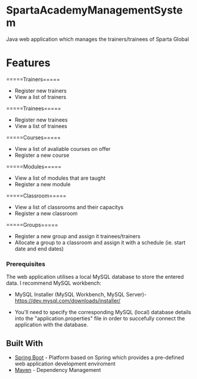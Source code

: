 # SpartaAcademyManagementSystem

Java web application which manages the trainers/trainees of Sparta Global

# Features
=====Trainers=====
* Register new trainers 
* View a list of trainers

=====Trainees=====
* Register new trainees
* View a list of trainees

=====Courses=====
* View a list of avaliable courses on offer
* Register a new course

=====Modules=====
* View a list of modules that are taught 
* Register a new module

=====Classroom=====
* View a list of classrooms and their capacitys 
* Register a new classroom

=====Groups=====
* Register a new group and assign it trainees/trainers
* Allocate a group to a classroom and assign it with a schedule (ie. start date and end dates)
### Prerequisites
The web application utilises a local MySQL database to store the entered data.
I recommend MySQL workbench:
* MySQL Installer (MySQL Workbench, MySQL Server)- https://dev.mysql.com/downloads/installer/ 

* You'll need to specify the corresponding MySQL (local) database details into the "application.properties" file in order to succefully connect the application with the database.

## Built With
* [Spring Boot](https://spring.io/projects/spring-boot) - Platform based on Spring which provides a pre-defined web application development enviroment
* [Maven](https://maven.apache.org/) - Dependency Management

